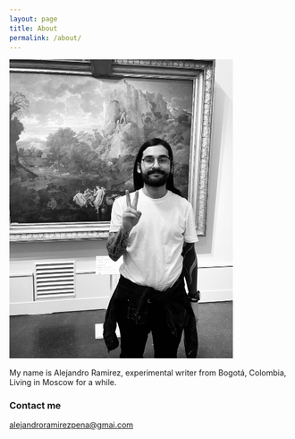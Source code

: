 ```yaml
---
layout: page
title: About
permalink: /about/
---
```


<img src="/images/about.jpeg" alt="portrait" width="400"/>

My name is Alejandro Ramirez, experimental writer from Bogotá, Colombia, Living in Moscow for a while.  


### Contact me

[alejandroramirezpena@gmai.com](mailto:email@domain.com)

